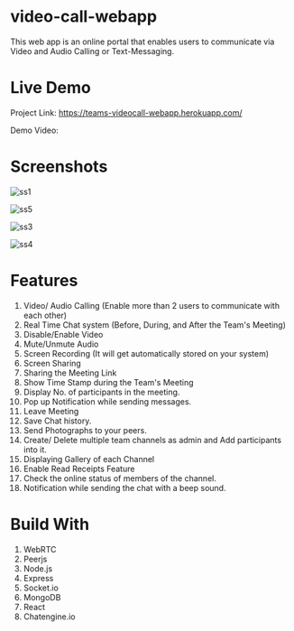 # video-call-webapp
This web app is an online portal that enables users to communicate via Video and Audio Calling or Text-Messaging.

# Live Demo
Project Link: https://teams-videocall-webapp.herokuapp.com/

Demo Video: 

# Screenshots
![ss1](https://user-images.githubusercontent.com/59473485/125424577-ebf7dc8f-e561-42e9-b051-a1e466be3619.png)


![ss5](https://user-images.githubusercontent.com/59473485/125425454-3f1133a5-a525-4b44-bbb2-e97ef2eb033b.png) 

![ss3](https://user-images.githubusercontent.com/59473485/125424749-ab757a51-e824-40f8-97fe-f7ee7b58da93.png)

![ss4](https://user-images.githubusercontent.com/59473485/125424756-0d24d4e2-bee7-4455-b1a5-7b09de5910d0.png)


# Features
1. Video/ Audio Calling (Enable more than 2 users to communicate with each other)
2. Real Time Chat system (Before, During, and After the Team's Meeting)
3. Disable/Enable Video
4. Mute/Unmute Audio
5. Screen Recording (It will get automatically stored on your system)
6. Screen Sharing 
7. Sharing the Meeting Link
8. Show Time Stamp during the Team's Meeting
9. Display No. of participants in the meeting.
10. Pop up Notification while sending messages.
11. Leave Meeting
12. Save Chat history.
13. Send Photographs to your peers.
14. Create/ Delete multiple team channels as admin and Add participants into it.
15. Displaying Gallery of each Channel
16. Enable Read Receipts Feature
17. Check the online status of members of the channel.
18. Notification while sending the chat with a beep sound.

# Build With
1. WebRTC 
2. Peerjs
3. Node.js
4. Express
5. Socket.io
6. MongoDB
7. React
8. Chatengine.io

